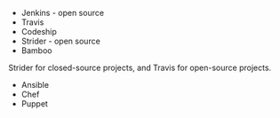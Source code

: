 * Jenkins - open source
* Travis
* Codeship 
* Strider - open source
* Bamboo

Strider for closed-source projects, and Travis for open-source projects.

 * Ansible
 * Chef
 * Puppet